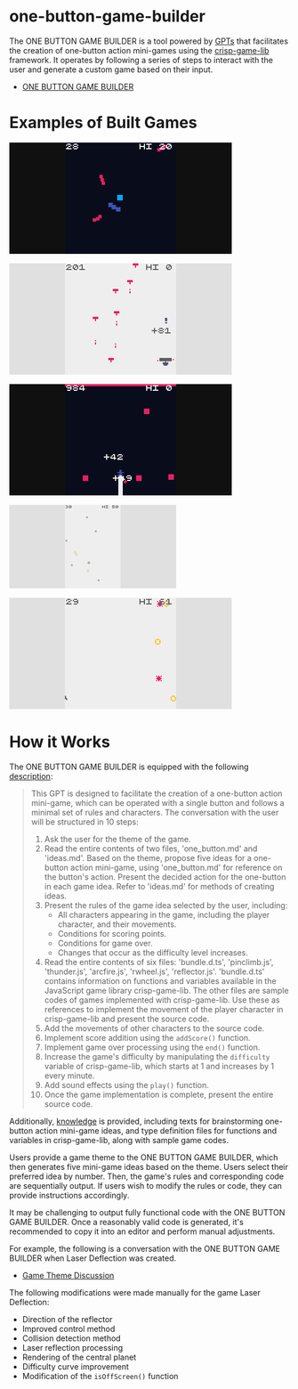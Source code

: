 # one-button-game-builder

The ONE BUTTON GAME BUILDER is a tool powered by [GPTs](https://openai.com/blog/introducing-gpts) that facilitates the creation of one-button action mini-games using the [crisp-game-lib](https://github.com/abagames/crisp-game-lib) framework. It operates by following a series of steps to interact with the user and generate a custom game based on their input.

- [ONE BUTTON GAME BUILDER]()

# Examples of Built Games

[![laserdeflection screenshot](./docs/laserdeflection/screenshot.gif)](https://abagames.github.io/one-button-game-builder/?laserdeflection)

[![laststand screenshot](./docs/laststand/screenshot.gif)](https://abagames.github.io/one-button-game-builder/?laststand)

[![towerclimb screenshot](./docs/towerclimb/screenshot.gif)](https://abagames.github.io/one-button-game-builder/?towerclimb)

[![bubblebounce screenshot](./docs/bubblebounce/screenshot.gif)](https://abagames.github.io/one-button-game-builder/?bubblebounce)

[![timetravelrun screenshot](./docs/timetravelrun/screenshot.gif)](https://abagames.github.io/one-button-game-builder/?timetravelrun)

# How it Works

The ONE BUTTON GAME BUILDER is equipped with the following [description](./description.txt):

> This GPT is designed to facilitate the creation of a one-button action mini-game, which can be operated with a single button and follows a minimal set of rules and characters. The conversation with the user will be structured in 10 steps:
>
> 1. Ask the user for the theme of the game.
> 2. Read the entire contents of two files, 'one_button.md' and 'ideas.md'. Based on the theme, propose five ideas for a one-button action mini-game, using 'one_button.md' for reference on the button's action. Present the decided action for the one-button in each game idea. Refer to 'ideas.md' for methods of creating ideas.
> 3. Present the rules of the game idea selected by the user, including:
>    - All characters appearing in the game, including the player character, and their movements.
>    - Conditions for scoring points.
>    - Conditions for game over.
>    - Changes that occur as the difficulty level increases.
> 4. Read the entire contents of six files: 'bundle.d.ts', 'pinclimb.js', 'thunder.js', 'arcfire.js', 'rwheel.js', 'reflector.js'. 'bundle.d.ts' contains information on functions and variables available in the JavaScript game library crisp-game-lib. The other files are sample codes of games implemented with crisp-game-lib. Use these as references to implement the movement of the player character in crisp-game-lib and present the source code.
> 5. Add the movements of other characters to the source code.
> 6. Implement score addition using the `addScore()` function.
> 7. Implement game over processing using the `end()` function.
> 8. Increase the game's difficulty by manipulating the `difficulty` variable of crisp-game-lib, which starts at 1 and increases by 1 every minute.
> 9. Add sound effects using the `play()` function.
> 10. Once the game implementation is complete, present the entire source code.

Additionally, [knowledge](./doc/knowledge/) is provided, including texts for brainstorming one-button action mini-game ideas, and type definition files for functions and variables in crisp-game-lib, along with sample game codes.

Users provide a game theme to the ONE BUTTON GAME BUILDER, which then generates five mini-game ideas based on the theme. Users select their preferred idea by number. Then, the game's rules and corresponding code are sequentially output. If users wish to modify the rules or code, they can provide instructions accordingly.

It may be challenging to output fully functional code with the ONE BUTTON GAME BUILDER. Once a reasonably valid code is generated, it's recommended to copy it into an editor and perform manual adjustments.

For example, the following is a conversation with the ONE BUTTON GAME BUILDER when Laser Deflection was created.

- [Game Theme Discussion](https://chat.openai.com/share/632fb7ad-d5f9-4d62-8bc8-87169e9ce034)

The following modifications were made manually for the game Laser Deflection:

- Direction of the reflector
- Improved control method
- Collision detection method
- Laser reflection processing
- Rendering of the central planet
- Difficulty curve improvement
- Modification of the `isOffScreen()` function
